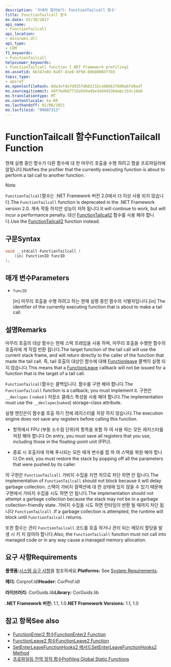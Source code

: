 ```yaml
---
description: '자세히 알아보기: FunctionTailcall 함수'
title: FunctionTailcall 함수
ms.date: 03/30/2017
api_name:
- FunctionTailcall
api_location:
- mscorwks.dll
api_type:
- COM
f1_keywords:
- FunctionTailcall
helpviewer_keywords:
- FunctionTailcall function [.NET Framework profiling]
ms.assetid: 66347e03-9a97-41e8-8f9d-89b80803f7b5
topic_type:
- apiref
ms.openlocfilehash: 8da3efde7d925fdb02232ca98662f8d6a6fd0adf
ms.sourcegitcommit: ddf7edb67715a5b9a45e3dd44536dabc153c1de0
ms.translationtype: MT
ms.contentlocale: ko-KR
ms.lasthandoff: 02/06/2021
ms.locfileid: "99687313"
---
```

# <a name="functiontailcall-function"></a><span data-ttu-id="aea8b-103">FunctionTailcall 함수</span><span class="sxs-lookup"><span data-stu-id="aea8b-103">FunctionTailcall Function</span></span>

<span data-ttu-id="aea8b-104">현재 실행 중인 함수가 다른 함수에 대 한 마무리 호출을 수행 하려고 함을 프로파일러에 알립니다.</span><span class="sxs-lookup"><span data-stu-id="aea8b-104">Notifies the profiler that the currently executing function is about to perform a tail call to another function.</span></span>  
  
> [!NOTE]
> <span data-ttu-id="aea8b-105">`FunctionTailcall`함수는 .NET Framework 버전 2.0에서 더 이상 사용 되지 않습니다.</span><span class="sxs-lookup"><span data-stu-id="aea8b-105">The `FunctionTailcall` function is deprecated in the .NET Framework version 2.0.</span></span> <span data-ttu-id="aea8b-106">계속 작동 하지만 성능이 저하 됩니다.</span><span class="sxs-lookup"><span data-stu-id="aea8b-106">It will continue to work, but will incur a performance penalty.</span></span> <span data-ttu-id="aea8b-107">대신 [FunctionTailcall2](functiontailcall2-function.md) 함수를 사용 해야 합니다.</span><span class="sxs-lookup"><span data-stu-id="aea8b-107">Use the [FunctionTailcall2](functiontailcall2-function.md) function instead.</span></span>  
  
## <a name="syntax"></a><span data-ttu-id="aea8b-108">구문</span><span class="sxs-lookup"><span data-stu-id="aea8b-108">Syntax</span></span>  
  
```cpp
void __stdcall FunctionTailcall (  
    [in] FunctionID funcID  
);  
```  
  
## <a name="parameters"></a><span data-ttu-id="aea8b-109">매개 변수</span><span class="sxs-lookup"><span data-stu-id="aea8b-109">Parameters</span></span>

- `funcID`

  <span data-ttu-id="aea8b-110">\[in] 마무리 호출을 수행 하려고 하는 현재 실행 중인 함수의 식별자입니다.</span><span class="sxs-lookup"><span data-stu-id="aea8b-110">\[in] The identifier of the currently executing function that is about to make a tail call.</span></span>

## <a name="remarks"></a><span data-ttu-id="aea8b-111">설명</span><span class="sxs-lookup"><span data-stu-id="aea8b-111">Remarks</span></span>  

 <span data-ttu-id="aea8b-112">마무리 호출의 대상 함수는 현재 스택 프레임을 사용 하며, 마무리 호출을 수행한 함수의 호출자에 게 직접 반환 됩니다.</span><span class="sxs-lookup"><span data-stu-id="aea8b-112">The target function of the tail call will use the current stack frame, and will return directly to the caller of the function that made the tail call.</span></span> <span data-ttu-id="aea8b-113">즉, tail 호출의 대상인 함수에 대해 [Functionleave](functionleave-function.md) 콜백이 실행 되지 않습니다.</span><span class="sxs-lookup"><span data-stu-id="aea8b-113">This means that a [FunctionLeave](functionleave-function.md) callback will not be issued for a function that is the target of a tail call.</span></span>  
  
 <span data-ttu-id="aea8b-114">`FunctionTailcall`함수는 콜백입니다. 함수를 구현 해야 합니다.</span><span class="sxs-lookup"><span data-stu-id="aea8b-114">The `FunctionTailcall` function is a callback; you must implement it.</span></span> <span data-ttu-id="aea8b-115">구현은 `__declspec` ( `naked` ) 저장소 클래스 특성을 사용 해야 합니다.</span><span class="sxs-lookup"><span data-stu-id="aea8b-115">The implementation must use the `__declspec`(`naked`) storage-class attribute.</span></span>  
  
 <span data-ttu-id="aea8b-116">실행 엔진은이 함수를 호출 하기 전에 레지스터를 저장 하지 않습니다.</span><span class="sxs-lookup"><span data-stu-id="aea8b-116">The execution engine does not save any registers before calling this function.</span></span>  
  
- <span data-ttu-id="aea8b-117">항목에서 FPU (부동 소수점 단위)의 항목을 포함 하 여 사용 하는 모든 레지스터를 저장 해야 합니다.</span><span class="sxs-lookup"><span data-stu-id="aea8b-117">On entry, you must save all registers that you use, including those in the floating-point unit (FPU).</span></span>  
  
- <span data-ttu-id="aea8b-118">종료 시 호출자에 의해 푸시되는 모든 매개 변수를 팝 하 여 스택을 복원 해야 합니다.</span><span class="sxs-lookup"><span data-stu-id="aea8b-118">On exit, you must restore the stack by popping off all the parameters that were pushed by its caller.</span></span>  
  
 <span data-ttu-id="aea8b-119">의 구현은 `FunctionTailcall` 가비지 수집을 지연 하므로 차단 하면 안 됩니다.</span><span class="sxs-lookup"><span data-stu-id="aea8b-119">The implementation of `FunctionTailcall` should not block because it will delay garbage collection.</span></span> <span data-ttu-id="aea8b-120">스택이 가비지 컬렉션에 대 한 상태에 있지 않을 수 있기 때문에 구현에서 가비지 수집을 시도 하면 안 됩니다.</span><span class="sxs-lookup"><span data-stu-id="aea8b-120">The implementation should not attempt a garbage collection because the stack may not be in a garbage collection-friendly state.</span></span> <span data-ttu-id="aea8b-121">가비지 수집을 시도 하면 런타임이 반환 될 때까지 차단 됩니다 `FunctionTailcall` .</span><span class="sxs-lookup"><span data-stu-id="aea8b-121">If a garbage collection is attempted, the runtime will block until `FunctionTailcall` returns.</span></span>  
  
 <span data-ttu-id="aea8b-122">또한 함수는 관리 `FunctionTailcall` 코드를 호출 하거나 관리 되는 메모리 할당을 발생 시 키 지 않아야 합니다.</span><span class="sxs-lookup"><span data-stu-id="aea8b-122">Also, the `FunctionTailcall` function must not call into managed code or in any way cause a managed memory allocation.</span></span>  
  
## <a name="requirements"></a><span data-ttu-id="aea8b-123">요구 사항</span><span class="sxs-lookup"><span data-stu-id="aea8b-123">Requirements</span></span>  

 <span data-ttu-id="aea8b-124">**플랫폼:**[시스템 요구 사항](../../get-started/system-requirements.md)을 참조하세요.</span><span class="sxs-lookup"><span data-stu-id="aea8b-124">**Platforms:** See [System Requirements](../../get-started/system-requirements.md).</span></span>  
  
 <span data-ttu-id="aea8b-125">**헤더:** Corprof.idl</span><span class="sxs-lookup"><span data-stu-id="aea8b-125">**Header:** CorProf.idl</span></span>  
  
 <span data-ttu-id="aea8b-126">**라이브러리:** CorGuids.lib</span><span class="sxs-lookup"><span data-stu-id="aea8b-126">**Library:** CorGuids.lib</span></span>  
  
 <span data-ttu-id="aea8b-127">**.NET Framework 버전:** 1.1, 1.0</span><span class="sxs-lookup"><span data-stu-id="aea8b-127">**.NET Framework Versions:** 1.1, 1.0</span></span>  
  
## <a name="see-also"></a><span data-ttu-id="aea8b-128">참고 항목</span><span class="sxs-lookup"><span data-stu-id="aea8b-128">See also</span></span>

- [<span data-ttu-id="aea8b-129">FunctionEnter2 함수</span><span class="sxs-lookup"><span data-stu-id="aea8b-129">FunctionEnter2 Function</span></span>](functionenter2-function.md)
- [<span data-ttu-id="aea8b-130">FunctionLeave2 함수</span><span class="sxs-lookup"><span data-stu-id="aea8b-130">FunctionLeave2 Function</span></span>](functionleave2-function.md)
- [<span data-ttu-id="aea8b-131">SetEnterLeaveFunctionHooks2 메서드</span><span class="sxs-lookup"><span data-stu-id="aea8b-131">SetEnterLeaveFunctionHooks2 Method</span></span>](icorprofilerinfo2-setenterleavefunctionhooks2-method.md)
- [<span data-ttu-id="aea8b-132">프로파일링 전역 정적 함수</span><span class="sxs-lookup"><span data-stu-id="aea8b-132">Profiling Global Static Functions</span></span>](profiling-global-static-functions.md)
